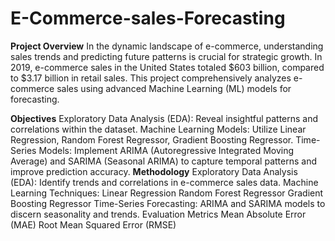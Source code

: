# E-Commerce-sales-Forecasting
**Project Overview**
In the dynamic landscape of e-commerce, understanding sales trends and predicting future patterns is crucial for strategic growth. In 2019, e-commerce sales in the United States totaled $603 billion, compared to $3.17 billion in retail sales. This project comprehensively analyzes e-commerce sales using advanced Machine Learning (ML) models for forecasting.

**Objectives**
Exploratory Data Analysis (EDA): Reveal insightful patterns and correlations within the dataset.
Machine Learning Models: Utilize Linear Regression, Random Forest Regressor, Gradient Boosting Regressor.
Time-Series Models: Implement ARIMA (Autoregressive Integrated Moving Average) and SARIMA (Seasonal ARIMA) to capture temporal patterns and improve prediction accuracy.
**Methodology**
Exploratory Data Analysis (EDA):
Identify trends and correlations in e-commerce sales data.
Machine Learning Techniques:
Linear Regression
Random Forest Regressor
Gradient Boosting Regressor
Time-Series Forecasting:
ARIMA and SARIMA models to discern seasonality and trends.
Evaluation Metrics
Mean Absolute Error (MAE)
Root Mean Squared Error (RMSE)

